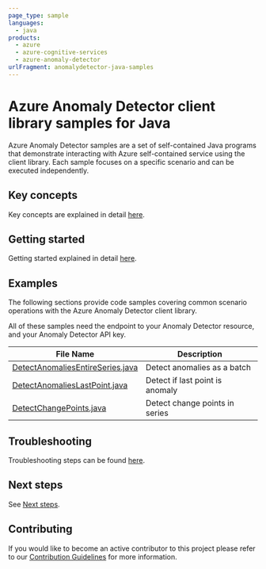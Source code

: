 ```yaml
---
page_type: sample
languages:
  - java
products:
  - azure
  - azure-cognitive-services
  - azure-anomaly-detector
urlFragment: anomalydetector-java-samples
---
```


# Azure Anomaly Detector client library samples for Java

Azure Anomaly Detector samples are a set of self-contained Java programs that demonstrate interacting with Azure self-contained service using the client library. Each sample focuses on a specific scenario and can be executed independently.

## Key concepts

Key concepts are explained in detail [here][SDK_README_KEY_CONCEPTS].

## Getting started

Getting started explained in detail [here][SDK_README_GETTING_STARTED].

## Examples

The following sections provide code samples covering common scenario operations with the Azure Anomaly Detector client library.

All of these samples need the endpoint to your Anomaly Detector resource, and your Anomaly Detector API key.

|**File Name**|**Description**|
|----------------|-------------|
|[DetectAnomaliesEntireSeries.java][detect_anomaly_entire]|Detect anomalies as a batch|
|[DetectAnomaliesLastPoint.java][detect_anomaly_last]|Detect if last point is anomaly|
|[DetectChangePoints.java][detect_change_point]|Detect change points in series|

## Troubleshooting

Troubleshooting steps can be found [here][SDK_README_TROUBLESHOOTING].

## Next steps

See [Next steps][SDK_README_NEXT_STEPS].

## Contributing

If you would like to become an active contributor to this project please refer to our [Contribution
Guidelines][SDK_README_CONTRIBUTING] for more information.

<!-- LINKS -->
[SDK_README_CONTRIBUTING]: ../../README.md#contributing
[SDK_README_GETTING_STARTED]: ../../README.md#getting-started
[SDK_README_TROUBLESHOOTING]: ../../README.md#troubleshooting
[SDK_README_KEY_CONCEPTS]: ../../README.md#key-concepts
[SDK_README_DEPENDENCY]: ../../README.md#include-the-package
[SDK_README_NEXT_STEPS]: ../../README.md#next-steps

[detect_anomaly_entire]: ./java/com/azure/ai/anomalydetector/DetectAnomaliesEntireSeries.java
[detect_anomaly_last]: ./java/com/azure/ai/anomalydetector/DetectAnomaliesLastPoint.java
[detect_change_point]: ./java/com/azure/ai/anomalydetector/DetectChangePoints.java
